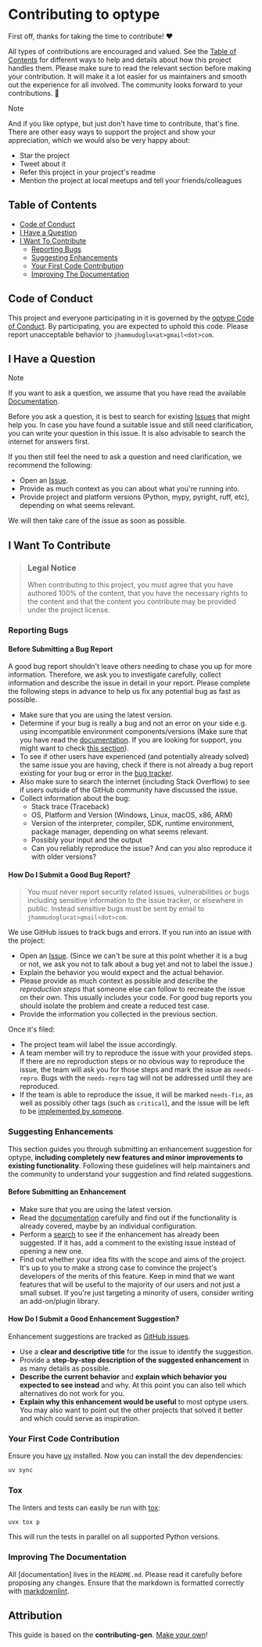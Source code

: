 <!-- omit in toc -->

# Contributing to optype

First off, thanks for taking the time to contribute! ❤️

All types of contributions are encouraged and valued.
See the [Table of Contents](#table-of-contents) for different ways to help and
details about how this project handles them.
Please make sure to read the relevant section before making your contribution.
It will make it a lot easier for us maintainers and smooth out the experience
for all involved.
The community looks forward to your contributions. 🎉

> [!NOTE]
> And if you like optype, but just don't have time to contribute, that's fine.
> There are other easy ways to support the project and show your appreciation,
> which we would also be very happy about:
>
> - Star the project
> - Tweet about it
> - Refer this project in your project's readme
> - Mention the project at local meetups and tell your friends/colleagues

<!-- omit in toc -->

## Table of Contents

- [Code of Conduct](#code-of-conduct)
- [I Have a Question](#i-have-a-question)
- [I Want To Contribute](#i-want-to-contribute)
  - [Reporting Bugs](#reporting-bugs)
  - [Suggesting Enhancements](#suggesting-enhancements)
  - [Your First Code Contribution](#your-first-code-contribution)
  - [Improving The Documentation](#improving-the-documentation)

## Code of Conduct

This project and everyone participating in it is governed by the
[optype Code of Conduct][COC].
By participating, you are expected to uphold this code.
Please report unacceptable behavior to `jhammudoglu<at>gmail<dot>com`.

## I Have a Question

> [!NOTE]
> If you want to ask a question, we assume that you have read the
> available [Documentation][DOC].

Before you ask a question, it is best to search for existing [Issues][BUG]
that might help you.
In case you have found a suitable issue and still need clarification,
you can write your question in this issue.
It is also advisable to search the internet for answers first.

If you then still feel the need to ask a question and need clarification, we
recommend the following:

- Open an [Issue][BUG].
- Provide as much context as you can about what you're running into.
- Provide project and platform versions (Python, mypy, pyright, ruff, etc),
  depending on what seems relevant.

We will then take care of the issue as soon as possible.

## I Want To Contribute

> ### Legal Notice <!-- omit in toc -->
>
> When contributing to this project,
> you must agree that you have authored 100% of the content,
> that you have the necessary rights to the content and that the content you
> contribute may be provided under the project license.

### Reporting Bugs

<!-- omit in toc -->

#### Before Submitting a Bug Report

A good bug report shouldn't leave others needing to chase you up for more
information.
Therefore, we ask you to investigate carefully, collect information and
describe the issue in detail in your report.
Please complete the following steps in advance to help us fix any potential
bug as fast as possible.

- Make sure that you are using the latest version.
- Determine if your bug is really a bug and not an error on your side e.g.
  using incompatible environment components/versions
  (Make sure that you have read the [documentation][DOC].
  If you are looking for support, you might want to check
  [this section](#i-have-a-question)).
- To see if other users have experienced (and potentially already solved)
  the same issue you are having, check if there is not already a bug report
  existing for your bug or error in the [bug tracker][BUG].
- Also make sure to search the internet (including Stack Overflow) to see if
  users outside of the GitHub community have discussed the issue.
- Collect information about the bug:
  - Stack trace (Traceback)
  - OS, Platform and Version (Windows, Linux, macOS, x86, ARM)
  - Version of the interpreter, compiler, SDK, runtime environment,
    package manager, depending on what seems relevant.
  - Possibly your input and the output
  - Can you reliably reproduce the issue?
    And can you also reproduce it with older versions?

<!-- omit in toc -->

#### How Do I Submit a Good Bug Report?

> You must never report security related issues, vulnerabilities or bugs
> including sensitive information to the issue tracker, or elsewhere in public.
> Instead sensitive bugs must be sent by email to `jhammudoglu<at>gmail<dot>com`.

We use GitHub issues to track bugs and errors.
If you run into an issue with the project:

- Open an [Issue][BUG].
  (Since we can't be sure at this point whether it is a bug or not,
  we ask you not to talk about a bug yet and not to label the issue.)
- Explain the behavior you would expect and the actual behavior.
- Please provide as much context as possible and describe the
  *reproduction steps* that someone else can follow to recreate the issue on
  their own.
  This usually includes your code.
  For good bug reports you should isolate the problem and create a reduced test
  case.
- Provide the information you collected in the previous section.

Once it's filed:

- The project team will label the issue accordingly.
- A team member will try to reproduce the issue with your provided steps.
  If there are no reproduction steps or no obvious way to reproduce the issue,
  the team will ask you for those steps and mark the issue as `needs-repro`.
  Bugs with the `needs-repro` tag will not be addressed until they are
  reproduced.
- If the team is able to reproduce the issue, it will be marked `needs-fix`,
  as well as possibly other tags (such as `critical`), and the issue will be
  left to be [implemented by someone](#your-first-code-contribution).

### Suggesting Enhancements

This section guides you through submitting an enhancement suggestion for
optype, **including completely new features and minor improvements to existing
functionality**.
Following these guidelines will help maintainers and the community to
understand your suggestion and find related suggestions.

<!-- omit in toc -->

#### Before Submitting an Enhancement

- Make sure that you are using the latest version.
- Read the [documentation][DOC] carefully and find out if the functionality is
  already covered, maybe by an individual configuration.
- Perform a [search][BUG] to see if the enhancement has already been suggested.
  If it has, add a comment to the existing issue instead of opening a new one.
- Find out whether your idea fits with the scope and aims of the project.
  It's up to you to make a strong case to convince the project's developers of
  the merits of this feature. Keep in mind that we want features that will be
  useful to the majority of our users and not just a small subset. If you're
  just targeting a minority of users, consider writing an add-on/plugin library.

<!-- omit in toc -->

#### How Do I Submit a Good Enhancement Suggestion?

Enhancement suggestions are tracked as [GitHub issues][BUG].

- Use a **clear and descriptive title** for the issue to identify the
  suggestion.
- Provide a **step-by-step description of the suggested enhancement** in as
  many details as possible.
- **Describe the current behavior** and **explain which behavior you expected
  to see instead** and why. At this point you can also tell which alternatives
  do not work for you.
- **Explain why this enhancement would be useful** to most optype users.
  You may also want to point out the other projects that solved it better and
  which could serve as inspiration.

### Your First Code Contribution

Ensure you have [uv](https://github.com/astral-sh/uv) installed.
Now you can install the dev dependencies:

```bash
uv sync
```

### Tox

The linters and tests can easily be run with [tox](https://github.com/tox-dev/tox):

```bash
uvx tox p
```

This will run the tests in parallel on all supported Python versions.

### Improving The Documentation

All [documentation] lives in the `README.md`. Please read it carefully before
proposing any changes. Ensure that the markdown is formatted correctly with
[markdownlint](https://github.com/DavidAnson/markdownlint/tree/main).

<!-- omit in toc -->

## Attribution

This guide is based on the **contributing-gen**.
[Make your own](https://github.com/bttger/contributing-gen)!

[BUG]: https://github.com/jorenham/optype/issues
[COC]: https://github.com/jorenham/optype/blob/master/CODE_OF_CONDUCT.md
[DOC]: https://github.com/jorenham/optype?tab=readme-ov-file#optype
